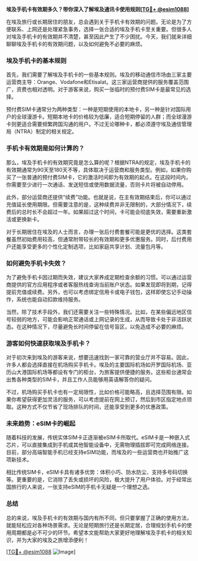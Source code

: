 **埃及手机卡有效期多久？带你深入了解埃及通讯卡使用规则[[TG💪+ @esim1088](https://t.me/s/esim1088)]**

在埃及旅行或长期居住的朋友，总会遇到关于手机卡有效期的问题。无论是为了方便联系、上网还是处理紧急事务，选择一张合适的埃及手机卡至关重要。但很多人对埃及手机卡的有效期并不清楚，甚至因此产生了不少困扰。今天，我们就来详细聊聊埃及手机卡的有效期问题，以及如何避免不必要的麻烦。

### 埃及手机卡的基本规则

首先，我们需要了解埃及手机卡的一些基本规则。埃及的移动通信市场由三家主要运营商主导：Orange、Vodafone和Etisalat。这三家运营商提供的服务覆盖范围广，资费也相对透明。对于游客来说，购买一张临时的预付费SIM卡是最常见的选择。

预付费SIM卡通常分为两种类型：一种是短期使用的本地卡，另一种是针对国际用户的全球漫游卡。短期本地卡的价格较为低廉，适合短期停留的人群；而全球漫游卡则更适合需要频繁跨国沟通的用户。不过无论哪种卡，都必须遵守埃及通信管理局（NTRA）制定的相关规定。

### 手机卡有效期是如何计算的？

那么，埃及手机卡的有效期究竟是怎么算的呢？根据NTRA的规定，埃及手机卡的有效期通常为90天至180天不等，具体取决于运营商和服务类型。例如，如果你购买了一张普通的预付费SIM卡，它的激活时间即为有效期的起点。在这段时间内，你需要至少进行一次通话、发送短信或使用数据流量，否则卡片将被自动停用。

此外，部分运营商还提供“续费”功能。也就是说，在主有效期结束后，你可以通过充值延长使用期限。但需要注意的是，这种续费并非无限制的，大部分情况下，续费后的总时长不会超过一年。如果超过这个时间，卡可能会彻底失效，需要重新激活或更换新卡。

对于长期居住在埃及的人士而言，办理一张后付费套餐可能是更优的选择。这类套餐虽然初始费用较高，但通常附带较长的有效期和更多优惠服务。同时，后付费用户还能享受更多的个性化定制选项，比如家庭共享计划、流量包月等。

### 如何避免手机卡失效？

为了避免手机卡因过期而失效，建议大家养成定期检查余额的习惯。可以通过运营商提供的官方应用程序或者客服热线查询当前账户状态。如果发现即将到期，记得提前充值或续费。另外，也可以考虑绑定信用卡或电子钱包，这样即使忘记手动操作，系统也能自动扣款维持服务。

当然，除了技术手段外，我们还需要关注一些特殊情况。比如，在某些偏远地区信号较弱的地方，可能会影响正常通话或上网记录的生成，从而导致卡处于非活跃状态。在这种情况下，尽量避免长时间停留在信号盲区，以免造成不必要的麻烦。

### 游客如何快速获取埃及手机卡？

对于初次来到埃及的游客来说，想要迅速找到一家可靠的营业厅并不容易。因此，许多人都会选择直接在机场购买手机卡。埃及的主要国际机场如开罗国际机场、亚历山大港国际机场等都设有专门的柜台，为旅客提供便捷的服务。这些柜台通常会出售各种类型的SIM卡，并且工作人员能够用英语解答你的疑问。

不过，机场购买手机卡也有一定局限性，比如价格可能略高，且选择范围有限。如果你希望获得更加灵活的服务，可以考虑提前在网上预订，然后到市区指定地点领取。这种方式不仅节省了现场排队的时间，还能享受到更多的优惠政策。

### 未来趋势：eSIM卡的崛起

随着科技的发展，传统实体SIM卡正逐渐被eSIM卡所取代。eSIM卡是一种嵌入式芯片，可以直接集成到手机或其他智能设备中，无需物理插拔即可完成网络连接。目前，部分高端智能手机已经支持eSIM功能，而埃及的一些运营商也开始推广这项新技术。

相比传统SIM卡，eSIM卡具有诸多优势：体积小巧、防水防尘、支持多号码切换等。更重要的是，它消除了丢失或损坏的风险，极大提升了用户体验。对于经常出国旅行的人来说，一张支持eSIM的手机卡无疑是一个理想之选。

### 总结

总的来说，埃及手机卡的有效期与国内有所不同，但只要掌握了正确的使用方法，就能轻松应对各种场景需求。无论是短期旅行还是长期定居，合理规划手机卡的使用周期都是必不可少的环节。希望本文能帮助大家更好地理解埃及手机卡的相关知识，并为大家的埃及之旅增添便利！

[[TG💪+ @esim1088](https://t.me/s/esim1088) ![Image](https://i.postimg.cc/4NQfJmqS/Snipaste-2025-05-13-00-14-12.png)]